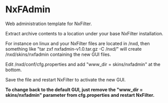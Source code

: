 NxFAdmin
========

Web administration template for NxFilter.

Extract archive contents to a location under your base NxFilter installation.  

For instance on linux and your NxFilter files are located in /nxd, then something like "tar zxf nxfadmin-v1.0.tar.gz -C /nxd/" will create /nxd/skins/nxfadmin containing the new GUI files.  

Edit /nxd/conf/cfg.properties and add "www_dir = skins/nxfadmin" at the bottom.  

Save the file and restart NxFilter to activate the new GUI.  

**To change back to the default GUI, just remove the "www_dir = skins/nxfadmin" parameter from cfg.properties and restart NxFilter.**
